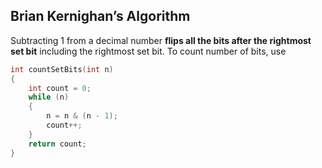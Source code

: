 Brian Kernighan’s Algorithm
---

Subtracting 1 from a decimal number **flips all the bits after the rightmost set bit** including the rightmost set bit. To count number of bits, use

```c++
int countSetBits(int n)
{
    int count = 0;
    while (n)
    {
        n = n & (n - 1);
        count++;
    }
    return count;
}
```
